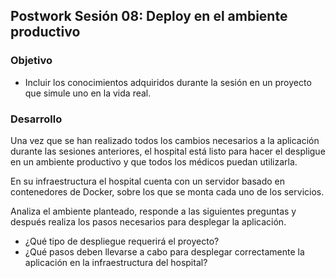 ## Postwork Sesión 08: Deploy en el ambiente productivo

### Objetivo
- Incluir los conocimientos adquiridos durante la sesión en un proyecto que simule uno en la vida real.

### Desarrollo

Una vez que se han realizado todos los cambios necesarios a la aplicación durante las sesiones anteriores, el hospital está listo para hacer el despligue en un ambiente productivo y que todos los médicos puedan utilizarla.

En su infraestructura el hospital cuenta con un servidor basado en contenedores de Docker, sobre los que se monta cada uno de los servicios.

Analiza el ambiente planteado, responde a las siguientes preguntas y después realiza los pasos necesarios para desplegar la aplicación.

- ¿Qué tipo de despliegue requerirá el proyecto?
- ¿Qué pasos deben llevarse a cabo para desplegar correctamente la aplicación en la infraestructura del hospital?

